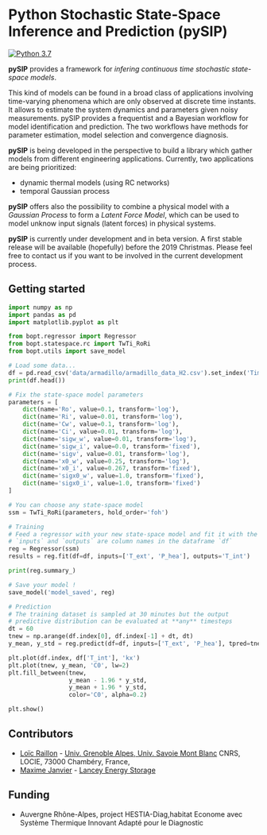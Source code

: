 

# Python Stochastic State-Space Inference and Prediction (pySIP)

[![Python 3.7](https://img.shields.io/badge/python-3.7-blue.svg)](https://www.python.org/downloads/release/python-370/)

**pySIP** provides a framework for *infering continuous time stochastic state-space models*. 

This kind of models can be found in a broad class of applications involving time-varying phenomena which are only observed at discrete time instants. It allows to estimate the system dynamics and parameters given noisy measurements. pySIP provides a frequentist and a Bayesian workflow for model identification and prediction. The two workflows have methods for parameter estimation, model selection and convergence diagnosis. 

**pySIP** is being developed in the perspective to build a library which gather models from different engineering applications. Currently, two applications are being prioritized:
* dynamic thermal models (using RC networks)
* temporal Gaussian process

**pySIP** offers also the possibility to combine a physical model with a *Gaussian Process* to form a *Latent Force Model*, which can be used to model unknow input signals (latent forces) in physical systems.

**pySIP** is currently under development and in beta version. A first stable release will be available (hopefully) before the 2019 Christmas. Please feel free to contact us if you want to be involved in the current development process. 

## Getting started


```python
import numpy as np
import pandas as pd
import matplotlib.pyplot as plt

from bopt.regressor import Regressor
from bopt.statespace.rc import TwTi_RoRi
from bopt.utils import save_model

# Load some data...
df = pd.read_csv('data/armadillo/armadillo_data_H2.csv').set_index('Time')
print(df.head())

# Fix the state-space model parameters
parameters = [
    dict(name='Ro', value=0.1, transform='log'),
    dict(name='Ri', value=0.01, transform='log'),
    dict(name='Cw', value=0.1, transform='log'),
    dict(name='Ci', value=0.01, transform='log'),
    dict(name='sigw_w', value=0.01, transform='log'),
    dict(name='sigw_i', value=0.0, transform='fixed'),
    dict(name='sigv', value=0.01, transform='log'),
    dict(name='x0_w', value=0.25, transform='log'),
    dict(name='x0_i', value=0.267, transform='fixed'),
    dict(name='sigx0_w', value=1.0, transform='fixed'),
    dict(name='sigx0_i', value=1.0, transform='fixed')
]

# You can choose any state-space model
ssm = TwTi_RoRi(parameters, hold_order='foh')

# Training
# Feed a regressor with your new state-space model and fit it with the Armadillo data
# `inputs` and `outputs` are column names in the dataframe `df`
reg = Regressor(ssm)
results = reg.fit(df=df, inputs=['T_ext', 'P_hea'], outputs='T_int')

print(reg.summary_)

# Save your model !
save_model('model_saved', reg)

# Prediction
# The training dataset is sampled at 30 minutes but the output 
# predictive distribution can be evaluated at **any** timesteps
dt = 60
tnew = np.arange(df.index[0], df.index[-1] + dt, dt)
y_mean, y_std = reg.predict(df=df, inputs=['T_ext', 'P_hea'], tpred=tnew)

plt.plot(df.index, df['T_int'], 'kx')
plt.plot(tnew, y_mean, 'C0', lw=2)
plt.fill_between(tnew,
                 y_mean - 1.96 * y_std,
                 y_mean + 1.96 * y_std,
                 color='C0', alpha=0.2)

plt.show()
```


## Contributors

* [Loïc Raillon](https://github.com/LoicRaillon) - [Univ. Grenoble Alpes, Univ. Savoie Mont Blanc](https://www.locie.univ-smb.fr/en/home/ ) CNRS, LOCIE, 73000 Chambéry, France,
* [Maxime Janvier](https://github.com/mjanv) - [Lancey Energy Storage]( https://www.lancey.fr/en/) 

## Funding

* Auvergne Rhône-Alpes, project HESTIA-Diag,habitat Econome avec Système Thermique Innovant Adapté pour le Diagnostic

